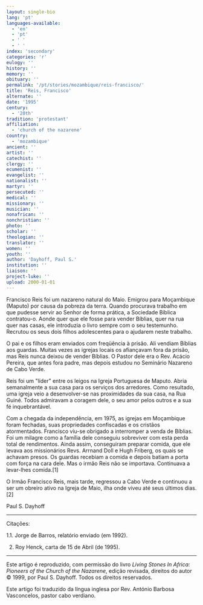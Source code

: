 ```yaml
---
layout: single-bio
lang: 'pt'
languages-available:
  - 'en'
  - 'pt'
  - ' '
  - ' '
index: 'secondary'
categories: 'r'
eulogy: ''
history: ''
memory: ''
obituary: ''
permalink: '/pt/stories/mozambique/reis-francisco/'
title: 'Reis, Francisco'
alternate: ''
date: '1995'
century:
  - '20th'
tradition: 'protestant'
affiliation:
  - 'church of the nazarene'
country:
  - 'mozambique'
ancient: ''
artist: ''
catechist: ''
clergy: ''
ecumenist: ''
evangelist: ''
nationalist: ''
martyr: ''
persecuted: ''
medical: ''
missionary: ''
musician: ''
nonafrican: ''
nonchristian: ''
photo: ''
scholar: ''
theologian: ''
translator: ''
women: ''
youth: ''
author: 'Dayhoff, Paul S.'
institution: ''
liaison: ''
project-luke: ''
upload: 2000-01-01
---
```



Francisco Reis foi um nazareno natural do Maio. Emigrou para Moçambique (Maputo) por causa da pobreza da terra. Quando procurava trabalho em que pudesse servir ao Senhor de forma prática, a Sociedade Bíblica contratou-o. Aonde quer que ele fosse para vender Bíblias, quer na rua quer nas casas, ele introduzia o livro sempre com o seu testemunho. Recrutou os seus dois filhos adolescentes para o ajudarem neste trabalho.

O pai e os filhos eram enviados com freqüência à prisão. Ali vendiam Bíblias aos guardas. Muitas vezes as igrejas locais os afiançavam fora da prisão, mas Reis nunca deixou de vender Bíblias. O Pastor dele era o Rev. Acácio Pereira, que antes fora padre, mas depois estudou no Seminário Nazareno de Cabo Verde.

Reis foi um "líder" entre os leigos na Igreja Portuguesa de Maputo. Abria semanalmente a sua casa para os serviços dos arredores. Como resultado, uma igreja veio a desenvolver-se nas proximidades da sua casa, na Rua Guiné. Todos admiravam a coragem dele, o seu amor pelos outros e a sua fé inquebrantável.

Com a chegada da independência, em 1975, as igrejas em Moçambique foram fechadas, suas propriedades confiscadas e os cristãos atormentados. Francisco viu-se obrigado a interromper a venda de Bíblias. Foi um milagre como a família dele conseguiu sobreviver com esta perda total de rendimentos. Ainda assim, conseguiram preparar comida, que ele levava aos missionários Revs. Arrnand Doll e Hugh Friberg, os quais se achavam presos. Os guardas recebiam a comida e depois batiam a porta com força na cara dele. Mas o irmão Reis não se importava. Continuava a levar-lhes comida.[1]

O Irmão Francisco Reis, mais tarde, regressou a Cabo Verde e continuou a ser um obreiro ativo na Igreja de Maio, ilha onde viveu até seus últimos dias.[2]

Paul S. Dayhoff

---

Citações:

1.1. Jorge de Barros, relatório enviado (em 1992).

2. Roy Henck, carta de 15 de Abril (de 1995).

---

Este artigo é reproduzido, com permissão do livro *Living Stones In Africa: Pioneers of the Church of the Nazarene*, edição revisada, direitos do autor © 1999, por Paul S. Dayhoff.  Todos os direitos reservados.

Este artigo foi traduzido da língua inglesa por Rev. António Barbosa Vasconcelos, pastor cabo verdiano.
